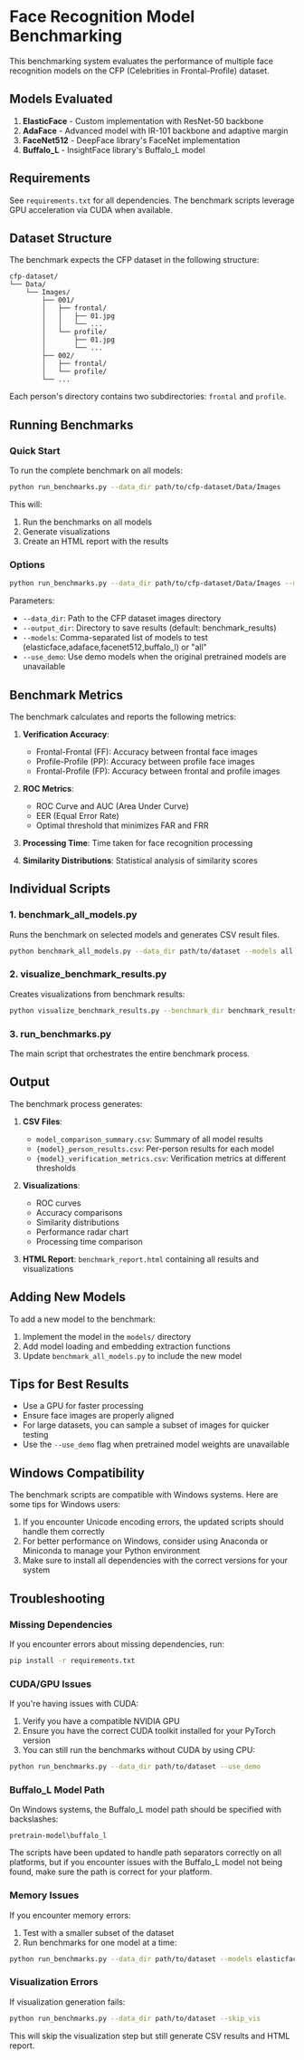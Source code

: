 # Face Recognition Model Benchmarking

This benchmarking system evaluates the performance of multiple face recognition models on the CFP (Celebrities in Frontal-Profile) dataset.

## Models Evaluated

1. **ElasticFace** - Custom implementation with ResNet-50 backbone
2. **AdaFace** - Advanced model with IR-101 backbone and adaptive margin
3. **FaceNet512** - DeepFace library's FaceNet implementation
4. **Buffalo_L** - InsightFace library's Buffalo_L model

## Requirements

See `requirements.txt` for all dependencies. The benchmark scripts leverage GPU acceleration via CUDA when available.

## Dataset Structure

The benchmark expects the CFP dataset in the following structure:

```
cfp-dataset/
└── Data/
    └── Images/
        ├── 001/
        │   ├── frontal/
        │   │   ├── 01.jpg
        │   │   └── ...
        │   └── profile/
        │       ├── 01.jpg
        │       └── ...
        ├── 002/
        │   ├── frontal/
        │   └── profile/
        └── ...
```

Each person's directory contains two subdirectories: `frontal` and `profile`.

## Running Benchmarks

### Quick Start

To run the complete benchmark on all models:

```bash
python run_benchmarks.py --data_dir path/to/cfp-dataset/Data/Images
```

This will:
1. Run the benchmarks on all models
2. Generate visualizations
3. Create an HTML report with the results

### Options

```bash
python run_benchmarks.py --data_dir path/to/cfp-dataset/Data/Images --models elasticface,adaface --output_dir custom_results --use_demo
```

Parameters:
- `--data_dir`: Path to the CFP dataset images directory
- `--output_dir`: Directory to save results (default: benchmark_results)
- `--models`: Comma-separated list of models to test (elasticface,adaface,facenet512,buffalo_l) or "all"
- `--use_demo`: Use demo models when the original pretrained models are unavailable

## Benchmark Metrics

The benchmark calculates and reports the following metrics:

1. **Verification Accuracy**:
   - Frontal-Frontal (FF): Accuracy between frontal face images
   - Profile-Profile (PP): Accuracy between profile face images
   - Frontal-Profile (FP): Accuracy between frontal and profile images

2. **ROC Metrics**:
   - ROC Curve and AUC (Area Under Curve)
   - EER (Equal Error Rate)
   - Optimal threshold that minimizes FAR and FRR

3. **Processing Time**: Time taken for face recognition processing

4. **Similarity Distributions**: Statistical analysis of similarity scores

## Individual Scripts

### 1. benchmark_all_models.py

Runs the benchmark on selected models and generates CSV result files.

```bash
python benchmark_all_models.py --data_dir path/to/dataset --models all
```

### 2. visualize_benchmark_results.py

Creates visualizations from benchmark results:

```bash
python visualize_benchmark_results.py --benchmark_dir benchmark_results
```

### 3. run_benchmarks.py

The main script that orchestrates the entire benchmark process.

## Output

The benchmark process generates:

1. **CSV Files**:
   - `model_comparison_summary.csv`: Summary of all model results
   - `{model}_person_results.csv`: Per-person results for each model
   - `{model}_verification_metrics.csv`: Verification metrics at different thresholds

2. **Visualizations**:
   - ROC curves
   - Accuracy comparisons
   - Similarity distributions
   - Performance radar chart
   - Processing time comparison

3. **HTML Report**: `benchmark_report.html` containing all results and visualizations

## Adding New Models

To add a new model to the benchmark:

1. Implement the model in the `models/` directory
2. Add model loading and embedding extraction functions
3. Update `benchmark_all_models.py` to include the new model

## Tips for Best Results

- Use a GPU for faster processing
- Ensure face images are properly aligned
- For large datasets, you can sample a subset of images for quicker testing
- Use the `--use_demo` flag when pretrained model weights are unavailable

## Windows Compatibility

The benchmark scripts are compatible with Windows systems. Here are some tips for Windows users:

1. If you encounter Unicode encoding errors, the updated scripts should handle them correctly
2. For better performance on Windows, consider using Anaconda or Miniconda to manage your Python environment
3. Make sure to install all dependencies with the correct versions for your system

## Troubleshooting

### Missing Dependencies

If you encounter errors about missing dependencies, run:

```bash
pip install -r requirements.txt
```

### CUDA/GPU Issues

If you're having issues with CUDA:

1. Verify you have a compatible NVIDIA GPU
2. Ensure you have the correct CUDA toolkit installed for your PyTorch version
3. You can still run the benchmarks without CUDA by using CPU:

```bash
python run_benchmarks.py --data_dir path/to/dataset --use_demo
```

### Buffalo_L Model Path

On Windows systems, the Buffalo_L model path should be specified with backslashes:

```
pretrain-model\buffalo_l
```

The scripts have been updated to handle path separators correctly on all platforms, but if you encounter issues with the Buffalo_L model not being found, make sure the path is correct for your platform.

### Memory Issues

If you encounter memory errors:

1. Test with a smaller subset of the dataset
2. Run benchmarks for one model at a time:

```bash
python run_benchmarks.py --data_dir path/to/dataset --models elasticface
```

### Visualization Errors

If visualization generation fails:

```bash
python run_benchmarks.py --data_dir path/to/dataset --skip_vis
```

This will skip the visualization step but still generate CSV results and HTML report. 